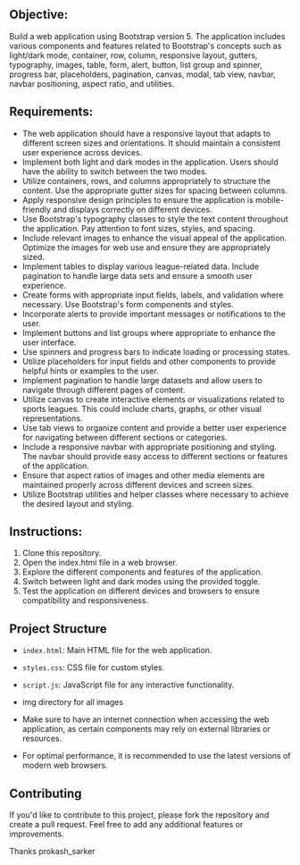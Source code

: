 ## Objective:

Build a web application using Bootstrap version 5. The application includes various components and features related to Bootstrap's concepts such as light/dark mode, container, row, column, responsive layout, gutters, typography, images, table, form, alert, button, list group and spinner, progress bar, placeholders, pagination, canvas, modal, tab view, navbar, navbar positioning, aspect ratio, and utilities.

## Requirements:

- The web application should have a responsive layout that adapts to different screen sizes and orientations. It should maintain a consistent user experience across devices.
- Implement both light and dark modes in the application. Users should have the ability to switch between the two modes.
- Utilize containers, rows, and columns appropriately to structure the content. Use the appropriate gutter sizes for spacing between columns.
- Apply responsive design principles to ensure the application is mobile-friendly and displays correctly on different devices.
- Use Bootstrap's typography classes to style the text content throughout the application. Pay attention to font sizes, styles, and spacing.
- Include relevant images to enhance the visual appeal of the application. Optimize the images for web use and ensure they are appropriately sized.
- Implement tables to display various league-related data. Include pagination to handle large data sets and ensure a smooth user experience.
- Create forms with appropriate input fields, labels, and validation where necessary. Use Bootstrap's form components and styles.
- Incorporate alerts to provide important messages or notifications to the user.
- Implement buttons and list groups where appropriate to enhance the user interface.
- Use spinners and progress bars to indicate loading or processing states.
- Utilize placeholders for input fields and other components to provide helpful hints or examples to the user.
- Implement pagination to handle large datasets and allow users to navigate through different pages of content.
- Utilize canvas to create interactive elements or visualizations related to sports leagues. This could include charts, graphs, or other visual representations.
- Use tab views to organize content and provide a better user experience for navigating between different sections or categories.
- Include a responsive navbar with appropriate positioning and styling. The navbar should provide easy access to different sections or features of the application.
- Ensure that aspect ratios of images and other media elements are maintained properly across different devices and screen sizes.
- Utilize Bootstrap utilities and helper classes where necessary to achieve the desired layout and styling.

## Instructions:

1. Clone this repository.
2. Open the index.html file in a web browser.
3. Explore the different components and features of the application.
4. Switch between light and dark modes using the provided toggle.
5. Test the application on different devices and browsers to ensure compatibility and responsiveness.

## Project Structure

- `index.html`: Main HTML file for the web application.
- `styles.css`: CSS file for custom styles.
- `script.js`: JavaScript file for any interactive functionality.
- img directory for all images

- Make sure to have an internet connection when accessing the web application, as certain components may rely on external libraries or resources.
- For optimal performance, it is recommended to use the latest versions of modern web browsers.

## Contributing

If you'd like to contribute to this project, please fork the repository and create a pull request. Feel free to add any additional features or improvements.

Thanks
prokash_sarker